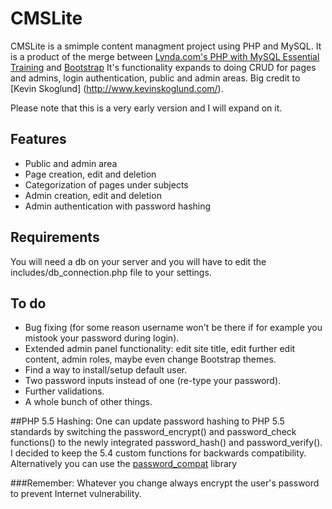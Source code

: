 # CMSLite
CMSLite is a smimple content managment project using PHP and MySQL. It is a product of the merge between [Lynda.com's PHP with MySQL Essential Training](http://www.lynda.com/MySQL-tutorials/PHP-MySQL-Essential-Training/119003-2.html) and [Bootstrap](http://getbootstrap.com/) It's functionality expands to doing CRUD for pages and admins, login authentication, public and admin areas. Big credit to [Kevin Skoglund] (http://www.kevinskoglund.com/).

Please note that this is a very early version and I will expand on it.

## Features
* Public and admin area
* Page creation, edit and deletion
* Categorization of pages under subjects
* Admin creation, edit and deletion
* Admin authentication with password hashing

## Requirements
You will need a db on your server and you will have to edit the includes/db_connection.php file to your settings.

## To do
* Bug fixing (for some reason username won't be there if for example you mistook your password during login).
* Extended admin panel functionality: edit site title, edit further edit content, admin roles, maybe even change Bootstrap themes.
* Find a way to install/setup default user.
* Two password inputs instead of one (re-type your password).
* Further validations.
* A whole bunch of other things.

##PHP 5.5 Hashing: 
One can update password hashing to PHP 5.5 standards by switching the password_encrypt() and password_check functions() to the newly integrated password_hash() and password_verify(). I decided to keep the 5.4 custom functions for backwards compatibility. Alternatively you can use the [password_compat](https://github.com/ircmaxell/password_compat) library

###Remember:
Whatever you change always encrypt the user's password to prevent Internet vulnerability.
